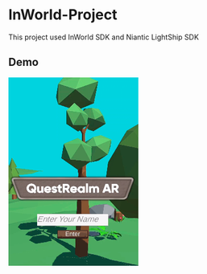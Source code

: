 # InWorld-Project
 This project used InWorld SDK and Niantic LightShip SDK 

## Demo
 [![Watch the video](sample/Screenshot%202024-07-07%20101219.png)](sample/YouCut_20240707_101502229.mp4)
